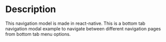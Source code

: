 # Description

This navigation model is made in react-native. This is a bottom tab navigation modal example to navigate between different navigation pages from bottom tab menu options.
